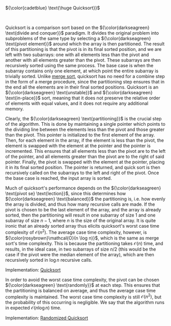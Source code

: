 ${\color{cadetblue} \text{\huge Quicksort}}$

<br/>

Quicksort is a comparison sort based on the ${\color{darkseagreen} \text{divide and conquer}}$ paradigm. It divides the original problem into subproblems of the same type by selecting a ${\color{darkseagreen} \text{pivot element}}$ around which the array is then partitioned. The result of this partitioning is that the pivot is in its final sorted position, and we are left with two subarrays: one with all elements less than the pivot and another with all elements greater than the pivot. These subarrays are then recursively sorted using the same process. The base case is when the subarray contains only one element, at which point the entire subarray is trivially sorted. Unlike [merge sort](https://github.com/pl3onasm/CLRS/tree/main/algorithms/sorting/merge-sort), quicksort has no need for a combine step in the form of a merge procedure, since the partitioning step ensures that in the end all the elements are in their final sorted positions. Quicksort is an ${\color{darkseagreen} \text{unstable}}$ and ${\color{darkseagreen} \text{in-place}}$ sort, meaning that it does not preserve the relative order of elements with equal values, and it does not require any additional memory.

Clearly, the ${\color{darkseagreen} \text{partitioning}}$  is the crucial step of the algorithm. This is done by maintaining a single pointer which points to the dividing line between the elements less than the pivot and those greater than the pivot. This pointer is initialized to the first element of the array. Then, for each element in the array, if the element is less than the pivot, the element is swapped with the element at the pointer and the pointer is incremented. This ensures that all elements less than the pivot are to the left of the pointer, and all elements greater than the pivot are to the right of said pointer. Finally, the pivot is swapped with the element at the pointer, placing it in its final sorted position. The pointer is returned, and quick sort is then recursively called on the subarrays to the left and right of the pivot. Once the base case is reached, the input array is sorted.

Much of quicksort's performance depends on the ${\color{darkseagreen} \text{pivot se} \text{lection}}$, since this determines how ${\color{darkseagreen} \text{balanced}}$ the partitioning is, i.e. how evenly the array is divided, and thus how many recursive calls are made. If the pivot is chosen to be the last element of the array, and the array is already sorted, then the partitioning will result in one subarray of size $1$ and one subarray of size $n-1$, where $n$ is the size of the original array. It is quite ironic that an already sorted array thus elicits quicksort's worst case time complexity of $\mathcal{O}(n^2)$. The average case time complexity, however, is ${\color{rosybrown}\mathcal{O}(n \log n)}$, which is the same as merge sort's time complexity. This is because the partitioning takes $\mathcal{O}(n)$ time, and results, in the ideal case, in two subarrays of size $n/2$ (this would be the case if the pivot were the median element of the array), which are then recursively sorted in $\log n$ recursive calls.

Implementation: [Quicksort](https://github.com/pl3onasm/CLRS/tree/main/algorithms/sorting/quick-sort/quicksort.c)

In order to avoid the worst case time complexity, the pivot can be chosen ${\color{darkseagreen} \text{randomly}}$ at each step. This ensures that the partitioning is balanced on average, and thus the average case time complexity is maintained. The worst case time complexity is still $\mathcal{O}(n^2)$, but the probability of this occurring is negligible. We say that the algorithm runs in expected $\mathcal{O}(n \log n)$ time.

Implementation: [Randomized Quicksort](https://github.com/pl3onasm/CLRS/tree/main/algorithms/sorting/quick-sort/randomqsort.c)
